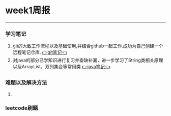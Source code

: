 # week1周报
----------------
### 学习笔记
1. git的大致工作流程以及基础使用,并结合github一起工作.成功为自己创建一个远程笔记仓库.
   [👉git笔记👈](https://github.com/Vetalihwei/note/blob/master/git.md)
2. 对java的部分已学知识进行复习并查缺补漏，进一步学习了String类相关原理以及ArrayList，双列集合等常用类
   [👉java笔记👈](https://github.com/Vetalihwei/note/blob/master/java.md)




### 难题以及解决方法
1. 

### leetcode刷题



